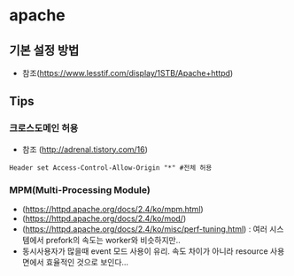 # apache
## 기본 설정 방법 
- 참조(https://www.lesstif.com/display/1STB/Apache+httpd)

## Tips
### 크로스도메인 허용
- 참조 (http://adrenal.tistory.com/16)
```
Header set Access-Control-Allow-Origin "*" #전체 허용  
```
### MPM(Multi-Processing Module)
- (https://httpd.apache.org/docs/2.4/ko/mpm.html)
- (https://httpd.apache.org/docs/2.4/ko/mod/)
- (https://httpd.apache.org/docs/2.4/ko/misc/perf-tuning.html) : 여러 시스템에서 prefork의 속도는 worker와 비슷하지만..
- 동시사용자가 많을때 event 모드 사용이 유리. 속도 차이가 아니라 resource 사용 면에서 효율적인 것으로 보인다... 
